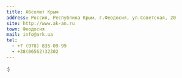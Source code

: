 ```yaml
---
title: Абсолют Крым
address: Россия, Республика Крым, г.Феодосия, ул.Советская, 20
site: http://www.ak-an.ru
town: Феодосия
mail: info@ark.ua
tel:
  - +7 (978) 835-09-99
  - +38(06562)32302
---
```

:)